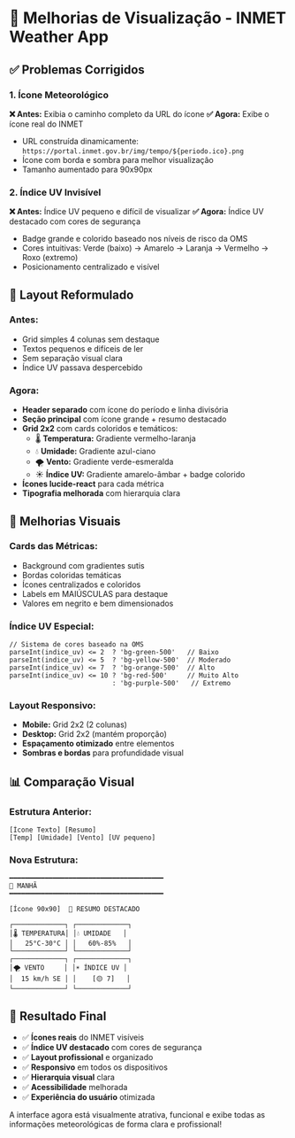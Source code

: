 # 🎨 Melhorias de Visualização - INMET Weather App

## ✅ Problemas Corrigidos

### 1. **Ícone Meteorológico**

**❌ Antes:** Exibia o caminho completo da URL do ícone
**✅ Agora:** Exibe o ícone real do INMET

- URL construída dinamicamente: `https://portal.inmet.gov.br/img/tempo/${periodo.ico}.png`
- Ícone com borda e sombra para melhor visualização
- Tamanho aumentado para 90x90px

### 2. **Índice UV Invisível**

**❌ Antes:** Índice UV pequeno e difícil de visualizar
**✅ Agora:** Índice UV destacado com cores de segurança

- Badge grande e colorido baseado nos níveis de risco da OMS
- Cores intuitivas: Verde (baixo) → Amarelo → Laranja → Vermelho → Roxo (extremo)
- Posicionamento centralizado e visível

## 🎯 Layout Reformulado

### **Antes:**

- Grid simples 4 colunas sem destaque
- Textos pequenos e difíceis de ler
- Sem separação visual clara
- Índice UV passava despercebido

### **Agora:**

- **Header separado** com ícone do período e linha divisória
- **Seção principal** com ícone grande + resumo destacado
- **Grid 2x2** com cards coloridos e temáticos:
  - 🌡️ **Temperatura:** Gradiente vermelho-laranja
  - 💧 **Umidade:** Gradiente azul-ciano
  - 🌪️ **Vento:** Gradiente verde-esmeralda
  - ☀️ **Índice UV:** Gradiente amarelo-âmbar + badge colorido
- **Ícones lucide-react** para cada métrica
- **Tipografia melhorada** com hierarquia clara

## 🎨 Melhorias Visuais

### **Cards das Métricas:**

- Background com gradientes sutis
- Bordas coloridas temáticas
- Ícones centralizados e coloridos
- Labels em MAIÚSCULAS para destaque
- Valores em negrito e bem dimensionados

### **Índice UV Especial:**

```tsx
// Sistema de cores baseado na OMS
parseInt(indice_uv) <= 2  ? 'bg-green-500'   // Baixo
parseInt(indice_uv) <= 5  ? 'bg-yellow-500'  // Moderado
parseInt(indice_uv) <= 7  ? 'bg-orange-500'  // Alto
parseInt(indice_uv) <= 10 ? 'bg-red-500'     // Muito Alto
                          : 'bg-purple-500'   // Extremo
```

### **Layout Responsivo:**

- **Mobile:** Grid 2x2 (2 colunas)
- **Desktop:** Grid 2x2 (mantém proporção)
- **Espaçamento otimizado** entre elementos
- **Sombras e bordas** para profundidade visual

## 📊 Comparação Visual

### **Estrutura Anterior:**

```
[Ícone Texto] [Resumo]
[Temp] [Umidade] [Vento] [UV pequeno]
```

### **Nova Estrutura:**

```
━━━━━━━━━━━━━━━━━━━━━━━━━━━━━━━━━━━━━━━
🌅 MANHÃ
━━━━━━━━━━━━━━━━━━━━━━━━━━━━━━━━━━━━━━━

[Ícone 90x90]  📍 RESUMO DESTACADO

┌─────────────┐ ┌─────────────┐
│🌡️ TEMPERATURA│ │💧 UMIDADE   │
│   25°C-30°C │ │   60%-85%   │
└─────────────┘ └─────────────┘
┌─────────────┐ ┌─────────────┐
│🌪️ VENTO     │ │☀️ ÍNDICE UV │
│  15 km/h SE │ │    [🟡 7]   │
└─────────────┘ └─────────────┘
```

## 🚀 Resultado Final

- ✅ **Ícones reais** do INMET visíveis
- ✅ **Índice UV destacado** com cores de segurança
- ✅ **Layout profissional** e organizado
- ✅ **Responsivo** em todos os dispositivos
- ✅ **Hierarquia visual** clara
- ✅ **Acessibilidade** melhorada
- ✅ **Experiência do usuário** otimizada

A interface agora está visualmente atrativa, funcional e exibe todas as informações meteorológicas de forma clara e profissional!
